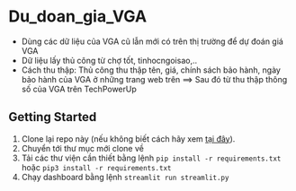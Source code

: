 # Du_doan_gia_VGA
- Dùng các dữ liệu của VGA cũ lẫn mới có trên thị trường để dự đoán giá VGA
- Dữ liệu lấy thủ công từ chợ tốt, tinhocngoisao,..
- Cách thu thập: Thủ công thu thập tên, giá, chính sách bảo hành, ngày bảo hành của VGA ở những trang web trên ==> Sau đó từ thu thập thông số của VGA trên TechPowerUp

## Getting Started

1. Clone lại repo này (nếu không biết cách hãy xem [tại đây](https://docs.github.com/en/repositories/creating-and-managing-repositories/cloning-a-repository)).
2. Chuyển tới thư mục mới clone về
3. Tải các thư viện cần thiết bằng lệnh `pip install -r requirements.txt` hoặc `pip3 install -r requirements.txt`
4. Chạy dashboard bằng lệnh `streamlit run streamlit.py`
